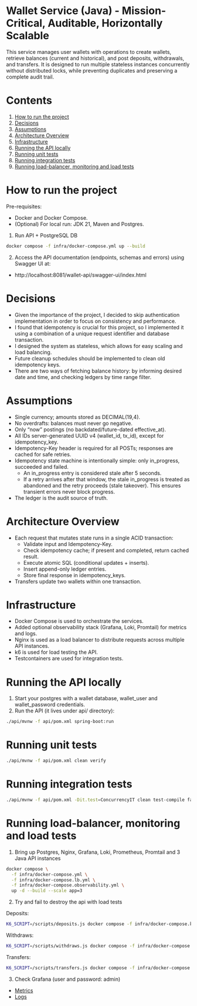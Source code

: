 # Wallet Service (Java) - Mission-Critical, Auditable, Horizontally Scalable

This service manages user wallets with operations to create wallets, retrieve balances (current and historical), and post deposits, withdrawals, and transfers.
It is designed to run multiple stateless instances concurrently without distributed locks, while preventing duplicates and preserving a complete audit trail.

# Contents

1. [How to run the project](#how-to-run-the-project)
2. [Decisions](#decisions)
3. [Assumptions](#assumptions)
4. [Architecture Overview](#architecture-overview)
5. [Infrastructure](#infrastructure)
6. [Running the API locally](#running-the-api-locally)
7. [Running unit tests](#running-unit-tests)
8. [Running integration tests](#running-integration-tests)
9. [Running load-balancer, monitoring and load tests](#running-load-balancer-monitoring-and-load-tests)

# How to run the project

Pre-requisites:

- Docker and Docker Compose.
- (Optional) For local run: JDK 21, Maven and Postgres.

1) Run API + PostgreSQL DB

```bash
docker compose -f infra/docker-compose.yml up --build
```

2) Access the API documentation (endpoints, schemas and errors) using Swagger UI at:

- http://localhost:8081/wallet-api/swagger-ui/index.html

# Decisions

- Given the importance of the project, I decided to skip authentication implementation in order to focus on consistency and performance.
- I found that idempotency is crucial for this project, so I implemented it using a combination of a unique request identifier and database transaction.
- I designed the system as stateless, which allows for easy scaling and load balancing.
- Future cleanup schedules should be implemented to clean old idempotency keys.
- There are two ways of fetching balance history: by informing desired date and time, and checking ledgers by time range filter.

# Assumptions

- Single currency; amounts stored as DECIMAL(19,4).
- No overdrafts: balances must never go negative.
- Only “now” postings (no backdated/future-dated effective_at).
- All IDs server-generated UUID v4 (wallet_id, tx_id), except for idempotency_key.
- Idempotency-Key header is required for all POSTs; responses are cached for safe retries.
- Idempotency state machine is intentionally simple: only in_progress, succeeded and failed.
    - An in_progress entry is considered stale after 5 seconds.
    - If a retry arrives after that window, the stale in_progress is treated as abandoned and the retry proceeds (stale takeover). This ensures transient errors never block progress.
- The ledger is the audit source of truth.

# Architecture Overview

- Each request that mutates state runs in a single ACID transaction:
    - Validate input and Idempotency-Key.
    - Check idempotency cache; if present and completed, return cached result.
    - Execute atomic SQL (conditional updates + inserts).
    - Insert append-only ledger entries.
    - Store final response in idempotency_keys.
- Transfers update two wallets within one transaction.

# Infrastructure

- Docker Compose is used to orchestrate the services.
- Added optional observability stack (Grafana, Loki, Promtail) for metrics and logs.
- Nginx is used as a load balancer to distribute requests across multiple API instances.
- k6 is used for load testing the API.
- Testcontainers are used for integration tests.

# Running the API locally

1. Start your postgres with a wallet database, wallet_user and wallet_password credentials.
2. Run the API (it lives under api/ directory):

```bash
./api/mvnw -f api/pom.xml spring-boot:run
```

# Running unit tests

```bash
./api/mvnw -f api/pom.xml clean verify
```

# Running integration tests

```bash
./api/mvnw -f api/pom.xml -Dit.test=ConcurrencyIT clean test-compile failsafe:integration-test failsafe:verify
```

# Running load-balancer, monitoring and load tests

1. Bring up Postgres, Nginx, Grafana, Loki, Prometheus, Promtail and 3 Java API instances

```bash
docker compose \
  -f infra/docker-compose.yml \
  -f infra/docker-compose.lb.yml \
  -f infra/docker-compose.observability.yml \
  up -d --build --scale app=3
```

2. Try and fail to destroy the api with load tests

Deposits:

```bash
K6_SCRIPT=/scripts/deposits.js docker compose -f infra/docker-compose.k6.yml up --build --abort-on-container-exit k6
```

Withdraws:

```bash
K6_SCRIPT=/scripts/withdraws.js docker compose -f infra/docker-compose.k6.yml up --build --abort-on-container-exit k6
```

Transfers:

```bash
K6_SCRIPT=/scripts/transfers.js docker compose -f infra/docker-compose.k6.yml up --build --abort-on-container-exit k6
```

3. Check Grafana (user and password: admin)

- [Metrics](http://localhost:3000/explore/metrics/trail)
- [Logs](http://localhost:3000/explore?left=%5B%22now-1h%22%2C%22now%22%2C%22Loki%22%2C%7B%22expr%22%3A%22%7Bjob%3D%5C%22app-logs%5C%22%7D%20%7C%20line_format%20%5C%22%7B%7B.msg%7D%7D%5C%22%22%7D%5D)
